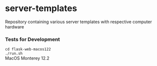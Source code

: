 # server-templates

Repository containing various server templates with respective computer hardware

### Tests for Development

`cd flask-web-macos122`  
`./run.sh`  
MacOS Monterey 12.2

